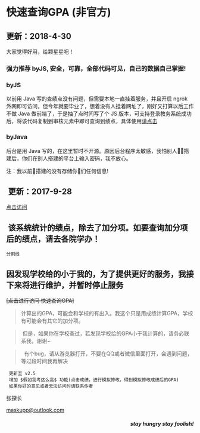 # 快速查询GPA (非官方)


##  更新：2018-4-30
大家觉得好用，给颗星星吧！

### 强力推荐 byJS, 安全，可靠，全部代码可见，自己的数据自己掌握!

### byJS
以前用 Java 写的查绩点没有问题，但需要本地一直挂着服务，并且开启 ngrok 外网即可访问，但今年就要毕业了，想着没有人挂着网址了，刚好又打算以后工作不做 Java 做前端了，于是抽了点时间写了个 JS 版本，可支持登录教务系统成功后，将该代码复制到审核元素中即可查询到绩点，具体使用[请点击](/byJS/README.md)

### byJava
后台是用 Java 写的，在这里暂时不开源。原因后台程序太敏感，我怕别人搭建后，你们在别人搭建的平台上输入密码，我不放心。

注：我以前搭建的没有存储你们任何信息!
##  更新：2017-9-28
[点击访问](http://tcuok.tunnel.echomod.cn/getGPA/gpa/login)
##  该系统统计的绩点，除去了加分项。如要查询加分项后的绩点，请去各院学办！


```
分割线
```

## 因发现学校给的小于我的，为了提供更好的服务，我接下来将进行维护，并暂时停止服务



~~[点击进行访问 快速查询GPA]~~
<!--(http://gpa.ngrok.club:8080/getGPA/gpa/login)-->


>  计算出的GPA，可能会和学校的有出入。我这个只是用成绩计算GPA，学校有可能会有其它的加分项。

>  但是，如果你在学校查过，若发现学校给的GPA小于我计算的，请务必联系我，谢谢~

>  有个bug，请从游览器打开，不要在QQ或者微信里面打开，会遇到问题，等过段时间我再解决
 
>  
```
 更新至 v2.5
 增加 $假如我考这么高$ 功能(点击成绩，进行模拟修改，得到模拟修改成绩后的GPA)
 如果你好的意见或者无法访问时请联系作者
 ```
 

 张探长 

 
 maskupp@outlook.com
 
 

<h5 align="right">stay hungry stay foolish!</h5>